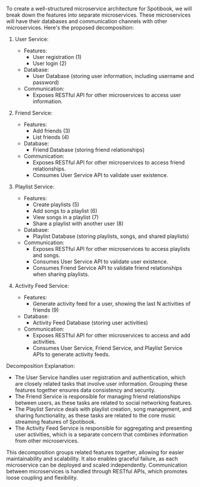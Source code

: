 To create a well-structured microservice architecture for Spotibook, we will break down the features into separate microservices. These microservices will have their databases and communication channels with other microservices. Here's the proposed decomposition:

1. User Service:
   - Features:
     - User registration (1)
     - User login (2)
   - Database:
     - User Database (storing user information, including username and password)
   - Communication:
     - Exposes RESTful API for other microservices to access user information.

2. Friend Service:
   - Features:
     - Add friends (3)
     - List friends (4)
   - Database:
     - Friend Database (storing friend relationships)
   - Communication:
     - Exposes RESTful API for other microservices to access friend relationships.
     - Consumes User Service API to validate user existence.

3. Playlist Service:
   - Features:
     - Create playlists (5)
     - Add songs to a playlist (6)
     - View songs in a playlist (7)
     - Share a playlist with another user (8)
   - Database:
     - Playlist Database (storing playlists, songs, and shared playlists)
   - Communication:
     - Exposes RESTful API for other microservices to access playlists and songs.
     - Consumes User Service API to validate user existence.
     - Consumes Friend Service API to validate friend relationships when sharing playlists.

4. Activity Feed Service:
   - Features:
     - Generate activity feed for a user, showing the last N activities of friends (9)
   - Database:
     - Activity Feed Database (storing user activities)
   - Communication:
     - Exposes RESTful API for other microservices to access and add activities.
     - Consumes User Service, Friend Service, and Playlist Service APIs to generate activity feeds.

Decomposition Explanation:
- The User Service handles user registration and authentication, which are closely related tasks that involve user information. Grouping these features together ensures data consistency and security.
- The Friend Service is responsible for managing friend relationships between users, as these tasks are related to social networking features.
- The Playlist Service deals with playlist creation, song management, and sharing functionality, as these tasks are related to the core music streaming features of Spotibook.
- The Activity Feed Service is responsible for aggregating and presenting user activities, which is a separate concern that combines information from other microservices.

This decomposition groups related features together, allowing for easier maintainability and scalability. It also enables graceful failure, as each microservice can be deployed and scaled independently. Communication between microservices is handled through RESTful APIs, which promotes loose coupling and flexibility.